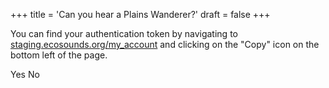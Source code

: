 +++
title = 'Can you hear a Plains Wanderer?'
draft = false
+++

<script
    type="module"
    src="https://cdn.jsdelivr.net/npm/@ecoacoustics/web-components/dist/components.js"
></script>

<sl-input id="auth-token-input" type="password" label="Authentication Token" password-toggle></sl-input>

You can find your authentication token by navigating to
[staging.ecosounds.org/my_account](https://staging.ecosounds.org/my_account) and
clicking on the "Copy" icon on the bottom left of the page.

<oe-verification-grid data-campaign="Powerful Owl" id="verification-grid" grid-size="1">
    <oe-verification verified="true" shortcut="y">Yes</oe-verification>
    <oe-verification verified="false" shortcut="n">No</oe-verification>
</oe-verification-grid>
<oe-data-source for="verification-grid"></oe-data-source>
